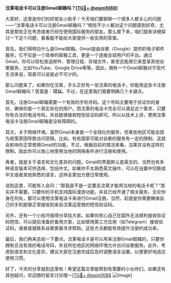 **汶莱电话卡可以注册Gmail邮箱吗？[[TG💪+ @esim1088](https://t.me/s/esim1088)]**

大家好，这里是你们的好朋友小助手！今天咱们要聊聊一个很多人都关心的问题——“汶莱电话卡可以注册Gmail邮箱吗？”相信不少人都对这个问题感到好奇，尤其是那些正在考虑或者已经在使用国际服务的朋友。那么接下来，咱们就来详细探讨一下这个问题，看看能不能给大家提供一些实用的答案。

首先，我们得明白什么是Gmail邮箱。Gmail是由谷歌（Google）提供的电子邮件服务，它不仅是一个简单的邮箱工具，更是一个连接全球用户的平台。通过Gmail，你可以轻松发送邮件、管理日程、存储文件，甚至还能用它来登录其他谷歌服务，比如YouTube、Google Drive等等。因此，拥有一个Gmail邮箱对于现代生活来说，简直可以说是必不可少的。

那么问题来了，如果你在汶莱，手头正好有一张汶莱的电话卡，你能用这张卡注册Gmail邮箱吗？答案是：**可以**。不过，在这里我们需要明确几个关键点。

首先，注册Gmail邮箱需要一个有效的手机号码。这个号码主要用于验证你的身份，确保你是一个真实存在的用户。而汶莱的电话卡完全可以满足这个需求，只要你有合法的电话号码，并且能够接收短信验证码即可。所以从技术上讲，使用汶莱电话卡注册Gmail邮箱是没有障碍的。

其次，关于网络环境。虽然Gmail本身是一个全球化的服务，但某些地区可能会因为政策原因导致访问受限。比如，有些国家可能对谷歌的服务有一定的限制，这就会影响你正常使用Gmail的功能。不过，根据目前的情况来看，汶莱并没有这样的限制，因此你可以放心地使用当地的网络条件进行注册和使用。

再者，就是关于语言和文化差异的问题。Gmail的界面默认是英文的，当然也有多种语言版本可供选择，包括中文。如果你不太熟悉英文操作，可以在设置中切换成中文或者其他熟悉的语言，这样会更加方便日常使用。

说到这里，可能有人会问：“那我是不是一定要去汶莱才能用当地的电话卡呢？”其实并不需要。只要你的手机支持国际漫游功能，并且已经开通了相关服务，无论你身在何处，都可以使用汶莱电话卡来进行Gmail注册。当然，前提是你需要确保自己的手机能够正常接收到来自汶莱运营商的短信验证码。

另外，还有一个小技巧值得分享给大家。如果你担心自己在国外无法顺利接收验证码短信，可以提前准备好备用方案，比如使用第三方应用（如Telegram）接收验证码，或者直接联系谷歌客服寻求帮助。这些方法都能有效提升注册的成功率。

最后，我们再来总结一下要点。汶莱电话卡是可以用来注册Gmail邮箱的，只要你拥有合法有效的电话号码，并且所在地区的网络环境允许访问谷歌服务。此外，考虑到语言和文化差异，建议大家在注册完成后及时调整语言设置，以便更好地适应使用习惯。

好了，今天的分享就到这里啦！希望这篇文章能帮到有需要的小伙伴们。如果还有其他疑问，欢迎随时留言讨论哦～[[TG💪+ @esim1088](https://t.me/s/esim1088) ![Image](https://i.postimg.cc/4NQfJmqS/Snipaste-2025-05-13-00-14-12.png)]